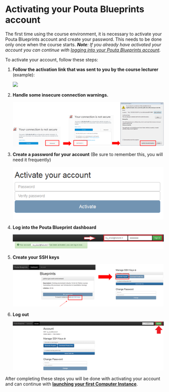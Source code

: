 # Activating your Pouta Blueprints account

The first time using the course environment, it is necessary to activate your Pouta Blueprints account and create your password. 
This needs to be done only once when the course starts.
***Note**: If you already have activated your account you can continue with [logging into your Pouta Blueprints account](log-in-to-pb-and-access.md).*

To activate your account, follow these steps:

 1. **Follow the activation link that was sent to you by the course lecturer** (example): 
 
    <img src="https://github.com/Python-for-geo-people/Intro-to-Python-I/blob/master/img/1_email_activation_link.PNG" width="400">
 
 2. **Handle some insecure connection warnings.**
 
    ![Add certificate exception](img/2_activate_certificate_exception.PNG)
  
 3. **Create a password for your account** (Be sure to remember this, you will need it frequently)
 
    ![Create password](img/3_create_password.PNG)
 
 4. **Log into the Pouta Blueprint dashboard**
 
    ![Log into PB](img/4_log_in.PNG)
 
 5. **Create your SSH keys**
 
    ![Create SSH Keypair](img/5_create_ssh_keys.PNG)
 
 6. **Log out**
 
    ![Log out](img/6_log_out.PNG)
    

After completing these steps you will be done with activating your account and can continue with **[launching your first Computer Instance](launch-instance.md)**.
